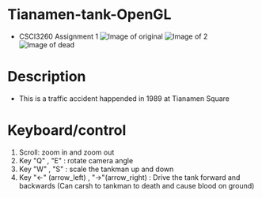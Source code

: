 # Tianamen-tank-OpenGL
- CSCI3260 Assignment 1
![Image of original](https://github.com/kenny613/Tianamen-tank-OpenGL/blob/main/1.PNG)
![Image of 2](https://github.com/kenny613/Tianamen-tank-OpenGL/blob/main/2.PNG)
![Image of dead](https://github.com/kenny613/Tianamen-tank-OpenGL/blob/main/dead.PNG)
# Description
- This is a traffic accident happended in 1989 at Tianamen Square

# Keyboard/control
1. Scroll: zoom in and zoom out
2. Key "Q" , "E" : rotate camera angle
3. Key "W" , "S" : scale the tankman up and down 
4. Key "<-" (arrow_left) , "->"(arrow_right) : Drive the tank forward and backwards (Can carsh to tankman to death and cause blood on ground)
